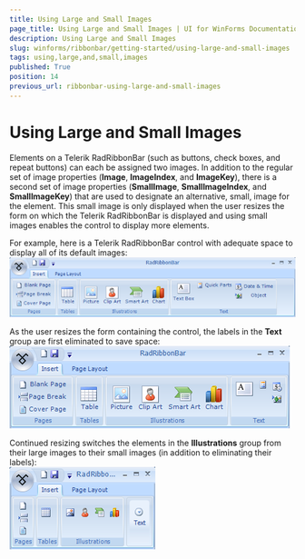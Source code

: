 ```yaml
---
title: Using Large and Small Images
page_title: Using Large and Small Images | UI for WinForms Documentation
description: Using Large and Small Images
slug: winforms/ribbonbar/getting-started/using-large-and-small-images
tags: using,large,and,small,images
published: True
position: 14
previous_url: ribbonbar-using-large-and-small-images
---
```


# Using Large and Small Images

Elements on a Telerik RadRibbonBar (such as buttons, check boxes, and repeat buttons) can each be assigned two images. In addition to the regular set of image properties (__Image__, __ImageIndex__, and __ImageKey__), there is a second set of image properties (__SmallImage__, __SmallImageIndex__, and __SmallImageKey__) that are used to designate an alternative, small, image for the element. This small image is only displayed when the user resizes the form on which the Telerik RadRibbonBar is displayed and using small images enables the control to display more elements.

For example, here is a Telerik RadRibbonBar control with adequate space to display all of its default images:<br>![ribbonbar-using-large-and-small-images 001](images/ribbonbar-using-large-and-small-images001.png)

As the user resizes the form containing the control, the labels in the __Text__ group are first eliminated to save space:<br>![ribbonbar-using-large-and-small-images 002](images/ribbonbar-using-large-and-small-images002.png)

Continued resizing switches the elements in the __Illustrations__ group from their large images to their small images (in addition to eliminating their labels):<br>![ribbonbar-using-large-and-small-images 003](images/ribbonbar-using-large-and-small-images003.png)
